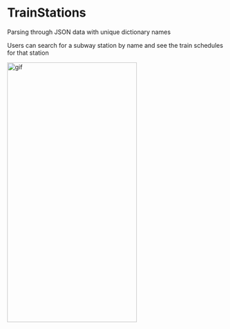 # TrainStations
Parsing through JSON data with unique dictionary names

Users can search for a subway station by name and see the train schedules for that station

<img src="Media/trainStationsApp.gif" alt="gif" width="300" height="600"/>
